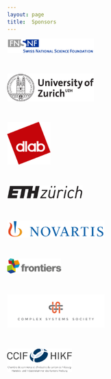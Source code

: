 ```yaml
---
layout: page
title:  Sponsors
---
```


[<img src="/assets/image/SNF_LOGO.png" width="40%" />](http://www.snf.ch/en/Pages/default.aspx)

<br/>

[<img src="/assets/image/UZH_LOGO.png" width="40%" />](https://www.uzh.ch/en.html)

<!--<br/>

[<img src="/assets/image/URPPSN_LOGO.png" width="40%" />](https://www.socialnetworks.uzh.ch/en.html)-->

<br/>

[<img src="/assets/image/DLAB_LOGO.png" width="20%" />](https://dlab.epfl.ch)

<br/>

[<img src="/assets/image/ETH_LOGO.png" width="35%" />](https://ethz.ch/en.html)

<br/>

[<img src="/assets/image/LOGO_novartis.png" width="45%" />](https://www.novartis.com/)

<br/>

[<img src="/assets/image/LOGO_frontiers_Grey.png" width="25%" />](https://www.frontiersin.org/)

<br/>

[<img src="/assets/image/logo_css.png" width="45%" />](https://cssociety.org/home)

<br/>

[<img src="/assets/image/LOGO_RVB.png" width="30%" />](https://www.ccif.ch/)
